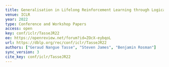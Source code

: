 ```yaml
---
title: Generalisation in Lifelong Reinforcement Learning through Logical Composition.
venue: ICLR
year: 2022
type: Conference and Workshop Papers
access: open
key: conf/iclr/TasseJR22
ee: https://openreview.net/forum?id=ZOcX-eybqoL
url: https://dblp.org/rec/conf/iclr/TasseJR22
authors: ["Geraud Nangue Tasse", "Steven James", "Benjamin Rosman"]
sync_version: 3
cite_key: conf/iclr/TasseJR22
---
```

